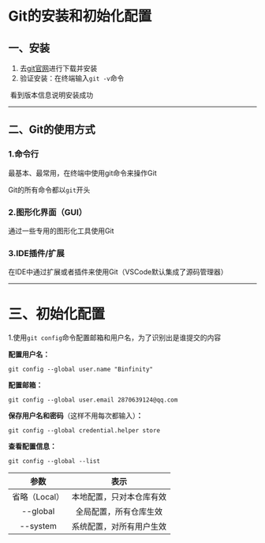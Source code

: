 # Git的安装和初始化配置

## 一、安装

1. 去[git官网](https://git-scm.com/)进行下载并安装
2. 验证安装：在终端输入`git -v`命令


​	看到版本信息说明安装成功

------

## 二、Git的使用方式

### 1.命令行

最基本、最常用，在终端中使用git命令来操作Git

Git的所有命令都以`git`开头

### 2.图形化界面（GUI）

通过一些专用的图形化工具使用Git

### 3.IDE插件/扩展

在IDE中通过扩展或者插件来使用Git（VSCode默认集成了源码管理器）

------

# 三、初始化配置

1.使用`git config`命令配置邮箱和用户名，为了识别出是谁提交的内容

**配置用户名：**

```shell
git config --global user.name "Binfinity"
```

**配置邮箱：**

```shell
git config --global user.email 2870639124@qq.com
```

**保存用户名和密码**（这样不用每次都输入）**：**

```shell
git config --global credential.helper store
```

**查看配置信息：**

```shell
git config --global --list
```



|     参数      |           表示           |
| :-----------: | :----------------------: |
| 省略（Local） | 本地配置，只对本仓库有效 |
|   --global    |  全局配置，所有仓库生效  |
|   --system    | 系统配置，对所有用户生效 |

